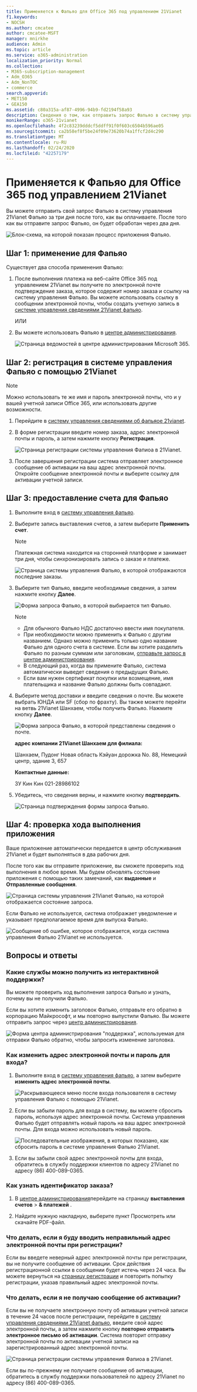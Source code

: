 ```yaml
---
title: Применяется к Фапьяо для Office 365 под управлением 21Vianet
f1.keywords:
- NOCSH
ms.author: cmcatee
author: cmcatee-MSFT
manager: mnirkhe
audience: Admin
ms.topic: article
ms.service: o365-administration
localization_priority: Normal
ms.collection:
- M365-subscription-management
- Adm_O365
- Adm_NonTOC
- commerce
search.appverid:
- MET150
- GEA150
ms.assetid: c80a315a-af87-4996-94b9-fd2194f58a93
description: Сведения о том, как отправить запрос Фапьяо в систему управления 21Vianet Фапьяо после совершения платежа в Office 365 под управлением 21Vianet в Китае.
monikerRange: o365-21vianet
ms.openlocfilehash: 4f2c83239dddcf5ddff91f0f603c6504b596ae05
ms.sourcegitcommit: ca2b58ef8f5be24f09e73620b74a1ffcf2d4c290
ms.translationtype: MT
ms.contentlocale: ru-RU
ms.lasthandoff: 02/24/2020
ms.locfileid: "42257179"
---
```

# <a name="apply-for-a-fapiao-for-office-365-operated-by-21vianet"></a>Применяется к Фапьяо для Office 365 под управлением 21Vianet

Вы можете отправить свой запрос Фапьяо в систему управления 21Vianet Фапьяо за три дня после того, как вы оплачиваете. После того как вы отправите запрос Фапьяо, он будет обработан через два дня.
  
![Блок-схема, на которой показан процесс приложения Фапьяо.](../media/bf14884a-53f9-4c53-971c-b9b8ad6ec8d3.png)
  
## <a name="step-1-apply-for-a-fapiao"></a>Шаг 1: применение для Фапьяо

Существует два способа применения Фапьяо:
  
1. После выполнения платежа на веб-сайте Office 365 под управлением 21Vianet вы получите по электронной почте подтверждение заказа, которое содержит номер заказа и ссылку на систему управления Фапьяо. Вы можете использовать ссылку в сообщении электронной почты, чтобы создать учетную запись в <a href="https://go.microsoft.com/fwlink/p/?linkid=837466" target="_blank">системе управления сведениями 21Vianet фапьяо</a>.
    
    ИЛИ
    
2. Вы можете использовать Фапьяо в <a href="https://go.microsoft.com/fwlink/p/?linkid=850627" target="_blank">центре администрирования</a>.
    
    ![Страница ведомостей в центре администрирования Microsoft 365.](../media/a6e3b953-abd4-46aa-a910-08c517915a21.png)
  
## <a name="step-2-register-with-the-21vianet-fapiao-management-system"></a>Шаг 2: регистрация в системе управления Фапьяо с помощью 21Vianet

> [!NOTE]
> Можно использовать те же имя и пароль электронной почты, что и у вашей учетной записи Office 365, или использовать другие возможности. 
  
1. Перейдите в <a href="https://go.microsoft.com/fwlink/p/?linkid=837466" target="_blank">систему управления сведениями об фапьяое 21vianet</a>.
    
2. В форме регистрации введите номер заказа, адрес электронной почты и пароль, а затем нажмите кнопку **Регистрация**.
    
    ![Страница регистрации системы управления Фапиоа в 21Vianet.](../media/60d39184-95b2-4ea4-a8a2-3e11763bec87.png)
  
3. После завершения регистрации система отправляет электронное сообщение об активации на ваш адрес электронной почты. Откройте сообщение электронной почты и выберите ссылку для активации учетной записи.
    
## <a name="step-3-submit-your-bill-for-a-fapiao"></a>Шаг 3: предоставление счета для Фапьяо

1. Выполните вход в <a href="https://go.microsoft.com/fwlink/p/?linkid=837465" target="_blank">систему управления фапьяо</a>.
    
2. Выберите запись выставления счетов, а затем выберите **Применить счет**.
    
    > [!NOTE]
    > Платежная система находится на сторонней платформе и занимает три дня, чтобы синхронизировать запись о заказе и платеже. 
  
    ![Страница системы управления Фапьяо, в которой отображаются последние заказы.](../media/b319767d-1d10-4cb4-b270-c5fbcee1368e.png)
  
3. Выберите тип Фапьяо, введите необходимые сведения, а затем нажмите кнопку **Далее**.
    
    ![Форма запроса Фапьяо, в которой выбирается тип Фапьяо.](../media/56fe3db1-c20f-4082-a39d-02d7ac41fec8.png)
  
    > [!NOTE]
    > - Для обычного Фапьяо НДС достаточно ввести имя покупателя.
    > - При необходимости можно применить к Фапьяо с другим названием. Однако можно применить только одно название Фапьяо для одного счета в системе. Если вы хотите разделить Фапьяо по разным суммам или заголовкам, <a href="https://portal.partner.microsoftonline.cn/Support/SupportOverview.aspx" target="_blank">отправьте запрос в центре администрирования</a>.
    > - В следующий раз, когда вы примените Фапьяо, система автоматически выведет сведения о предыдущих Фапьяо.
    > - Если вам нужен сертификат покупки или возмещение, имя плательщика и название Фапьяо должны быть совпадают.
    
4. Выберите метод доставки и введите сведения о почте. Вы можете выбрать ЮНДА или SF (сбор по фрахту). Вы также можете перейти на ветвь 21Vianet Шанхаем, чтобы получить Фапьяо. Нажмите кнопку **Далее**.
    
    ![Форма запроса Фапьяо, в которой представлены сведения о почте.](../media/bba500b4-a51d-477b-81a7-9113b08d39f1.png)
  
    **адрес компании 21Vianet Шанхаем для филиала:**

    Шанхаем, Пудонг Новая область Кэйуан дорожка No. 88, Немецкий центр, здание 3, 657

    **Контактные данные:**

    ЗУ Кин Кин 021-28986102
   
5. Убедитесь, что сведения верны, и нажмите кнопку **подтвердить**.
    
    ![Страница подтверждения формы запроса Фапьяо.](../media/18706d9d-defc-4285-8fd3-990448b44a18.png)
  
## <a name="step-4-check-application-progress"></a>Шаг 4: проверка хода выполнения приложения

Ваше приложение автоматически передается в центр обслуживания 21Vianet и будет выполняться в два рабочих дня.
  
После того как вы отправите приложение, вы сможете проверить ход выполнения в любое время. Мы будем обновлять состояние приложения с помощью таких замечаний, как **выданные** и **Отправленные сообщения**.
  
![Страница системы управления 21Vianet Фапьяо, на которой отображается состояние запроса.](../media/6cd696ec-d630-4fce-9f27-935a0d5f0ebe.png)
  
Если Фапьяо не используется, система отображает уведомление и указывает предполагаемое время для выпуска Фапьяо.
  
![Сообщение об ошибке, которое отображается, когда система управления Фапьяо 21Vianet не используется.](../media/effe0796-83aa-4a91-a488-15d6f58c01dc.png)
  
## <a name="faqs"></a>Вопросы и ответы

### <a name="what-services-can-i-get-from-online-support"></a>Какие службы можно получить из интерактивной поддержки?

Вы можете проверить ход выполнения запроса Фапьяо и узнать, почему вы не получили Фапьяо.
  
Если вы хотите изменить заголовок Фапьяо, отправьте его обратно в корпорацию Майкрософт, и мы повторно выпустили Фапьяо. Вы можете отправить запрос через <a href="https://portal.partner.microsoftonline.cn/Support/SupportOverview.aspx" target="_blank">центр администрирования</a>.
  
![Форма центра администрирования "поддержка", используемая для отправки Фапьяо обратно, чтобы запросить изменение заголовка.](../media/2a413e9e-f30b-4f26-adbf-6287cc217a0f.png)
  
### <a name="how-do-i-change-my-login-email-address-and-password"></a>Как изменить адрес электронной почты и пароль для входа?

1. Выполните вход в <a href="https://go.microsoft.com/fwlink/p/?linkid=837465" target="_blank">систему управления фапьяо</a>, а затем выберите **изменить адрес электронной почты**.
    
    ![Раскрывающееся меню после входа пользователя в систему управления Фапьяо с помощью 21Vianet.](../media/ee6de24b-6be2-41e6-8aec-e0c3cb0ea35e.png)
  
2. Если вы забыли пароль для входа в систему, вы можете сбросить пароль, используя адрес электронной почты. Система управления Фапьяо будет отправлять новый пароль на ваш адрес электронной почты. Для входа можно использовать новый пароль.
    
    ![Последовательные изображения, в которых показано, как сбросить пароль в системе управления Фапьяо 21Vianet.](../media/2edb0a47-1286-4792-804d-7e84534c8370.png)
  
3. Если вы забыли свой адрес электронной почты для входа, обратитесь в службу поддержки клиентов по адресу 21Vianet по адресу (86) 400-089-0365.
    
### <a name="how-do-i-find-my-order-id"></a>Как узнать идентификатор заказа?

1. В [центре администрирования](https://go.microsoft.com/fwlink/p/?linkid=850627)перейдите на страницу **выставления счетов** \> **& платежей** .
    
2. Найдите нужную накладную, выберите пункт Просмотреть или скачайте PDF-файл.

  
### <a name="what-if-i-enter-the-wrong-email-address-when-i-register"></a>Что делать, если я буду вводить неправильный адрес электронной почты при регистрации?

Если вы введете неверный адрес электронной почты при регистрации, вы не получите сообщение об активации. Срок действия регистрационной ссылки в сообщении будет истечь через 24 часа. Вы можете вернуться на <a href="https://go.microsoft.com/fwlink/p/?linkid=837466" target="_blank">страницу регистрации</a> и повторить попытку регистрации, указав правильный адрес электронной почты. 
  
### <a name="what-if-i-dont-receive-an-activation-email"></a>Что делать, если я не получаю сообщение об активации?

Если вы не получаете электронную почту об активации учетной записи в течение 24 часов после регистрации, перейдите в <a href="https://go.microsoft.com/fwlink/p/?linkid=837466" target="_blank">систему управления сведениями 21Vianet фапьяо</a>, введите свой адрес электронной почты, а затем нажмите кнопку **повторно отправить электронное письмо об активации**. Система повторит отправку электронной почты по активации учетной записи на зарегистрированный адрес электронной почты.
  
![Страница регистрации системы управления Фапиоа в 21Vianet.](../media/60d39184-95b2-4ea4-a8a2-3e11763bec87.png)
  
Если вы по-прежнему не получаете сообщение об активации, обратитесь в службу поддержки пользователей по адресу 21Vianet по адресу (86) 400-089-0365.